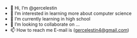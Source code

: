 - 👋 Hi, I’m @gercelestin
- 👀 I’m interested in learning more about computer science
- 🌱 I’m currently learning in high school
- 💞️ I’m looking to collaborate on ...
- 📫 How to reach me E-mail is (gercelestin4@gmail.com) 

<!---
gercelestin/gercelestin is a ✨ special ✨ repository because its `README.md` (this file) appears on your GitHub profile.
You can click the Preview link to take a look at your changes.
--->
